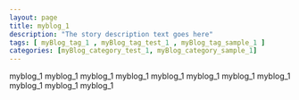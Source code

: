 ```yaml
---
layout: page
title: myblog_1 
description: "The story description text goes here"
tags: [ myBlog_tag_1 , myBlog_tag_test_1 , myBlog_tag_sample_1 ]
categories: [myBlog_category_test_1, myBlog_category_sample_1]
---
```


myblog_1 myblog_1 myblog_1 myblog_1 myblog_1 myblog_1 myblog_1 myblog_1 myblog_1 myblog_1 myblog_1 